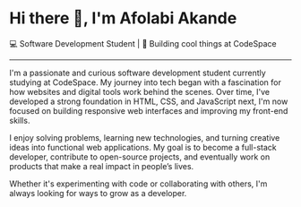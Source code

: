  <h1>Hi there 👋, I'm Afolabi Akande</h1>
<p>💻 Software Development Student | 🚀 Building cool things at CodeSpace</p>


--------
I'm a passionate and curious software development student currently studying at CodeSpace. My journey into tech began with a fascination for how websites and digital tools work behind the scenes. Over time, I've developed a strong foundation in HTML, CSS, and JavaScript next,  I'm now focused on building responsive web interfaces and improving my front-end skills.

I enjoy solving problems, learning new technologies, and turning creative ideas into functional web applications. My goal is to become a full-stack developer, contribute to open-source projects, and eventually work on products that make a real impact in people’s lives.

Whether it's experimenting with code or collaborating with others, I'm always looking for ways to grow as a developer.


<!---
AfolabiAkandeAkor/AfolabiAkandeAkor is a ✨ special ✨ repository because its `README.md` (this file) appears on your GitHub profile.
You can click the Preview link to take a look at your changes.
--->
